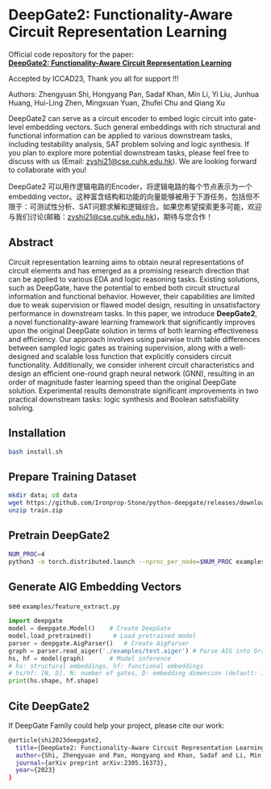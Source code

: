 # DeepGate2: Functionality-Aware Circuit Representation Learning

Official code repository for the paper:  
[**DeepGate2: Functionality-Aware Circuit Representation Learning**](https://arxiv.org/abs/2305.16373)

Accepted by ICCAD23, Thank you all for support !!!

Authors: Zhengyuan Shi, Hongyang Pan, Sadaf Khan, Min Li, Yi Liu, Junhua Huang, Hui-Ling Zhen, Mingxuan Yuan, Zhufei Chu and Qiang Xu

DeepGate2 can serve as a circuit encoder to embed logic circuit into gate-level embedding vectors. Such general embeddings with rich structural and functional information can be applied to various downstream tasks, including testability analysis, SAT problem solving and logic synthesis. If you plan to explore more potential downstream tasks, please feel free to discuss with us (Email: zyshi21@cse.cuhk.edu.hk). We are looking forward to collaborate with you! 

DeepGate2 可以用作逻辑电路的Encoder，将逻辑电路的每个节点表示为一个embedding vector。这种富含结构和功能的向量能够被用于下游任务，包括但不限于：可测试性分析、SAT问题求解和逻辑综合。如果您希望探索更多可能，欢迎与我们讨论(邮箱：zyshi21@cse.cuhk.edu.hk)，期待与您合作！

## Abstract 
Circuit representation learning aims to obtain neural representations of circuit elements and has emerged as a promising research direction that can be applied to various EDA and logic reasoning tasks. Existing solutions, such as DeepGate, have the potential to embed both circuit structural information and functional behavior. However, their capabilities are limited due to weak supervision or flawed model design, resulting in unsatisfactory performance in downstream tasks. In this paper, we introduce **DeepGate2**, a novel functionality-aware learning framework that significantly improves upon the original DeepGate solution in terms of both learning effectiveness and efficiency. Our approach involves using pairwise truth table differences between sampled logic gates as training supervision, along with a well-designed and scalable loss function that explicitly considers circuit functionality. Additionally, we consider inherent circuit characteristics and design an efficient one-round graph neural network (GNN), resulting in an order of magnitude faster learning speed than the original DeepGate solution. Experimental results demonstrate significant improvements in two practical downstream tasks: logic synthesis and Boolean satisfiability solving.

## Installation
```sh
bash install.sh
```

## Prepare Training Dataset
```sh
mkdir data; cd data
wget https://github.com/Ironprop-Stone/python-deepgate/releases/download/dataset/train.zip
unzip train.zip 
```

## Pretrain DeepGate2
```sh
NUM_PROC=4
python3 -m torch.distributed.launch --nproc_per_node=$NUM_PROC examples/train.py
```

## Generate AIG Embedding Vectors 
see `examples/feature_extract.py`
```python
import deepgate
model = deepgate.Model()    # Create DeepGate
model.load_pretrained()      # Load pretrained model
parser = deepgate.AigParser()   # Create AigParser
graph = parser.read_aiger('./examples/test.aiger') # Parse AIG into Graph
hs, hf = model(graph)       # Model inference 
# hs: structural embeddings, hf: functional embeddings
# hs/hf: [N, D]. N: number of gates, D: embedding dimension (default: 128)
print(hs.shape, hf.shape)   
```

## Cite DeepGate2
If DeepGate Family could help your project, please cite our work: 
```sh
@article{shi2023deepgate2,
  title={DeepGate2: Functionality-Aware Circuit Representation Learning},
  author={Shi, Zhengyuan and Pan, Hongyang and Khan, Sadaf and Li, Min and Liu, Yi and Huang, Junhua and Zhen, Hui-Ling and Yuan, Mingxuan and Chu, Zhufei and Xu, Qiang},
  journal={arXiv preprint arXiv:2305.16373},
  year={2023}
}
```
